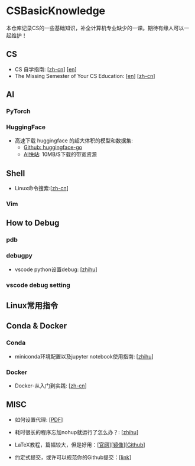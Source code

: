 # CSBasicKnowledge
本仓库记录CS的一些基础知识，补全计算机专业缺少的一课。期待有缘人可以一起维护！

## CS
- CS 自学指南: [[zh-cn](https://github.com/PKUFlyingPig/cs-self-learning)] [[en](https://github.com/PKUFlyingPig/Self-learning-Computer-Science)]
- The Missing Semester of Your CS Education: [[en](https://missing.csail.mit.edu/)] [[zh-cn](https://missing-semester-cn.github.io/)]

## AI
### PyTorch
### HuggingFace
- 高速下载 huggingface 的超大体积的模型和数据集:
  - [Github: huggingface-go](https://github.com/xieincz/huggingface-go)
  - [AI快站](https://aifasthub.com/): 10MB/S下载的带宽资源

## Shell

- Linux命令搜索:[[zh-cn](https://jaywcjlove.gitee.io/linux-command/)]

### Vim

## How to Debug
### pdb
### debugpy
- vscode python设置debug: [[zhihu](https://www.zhihu.com/question/35022733/answer/3178874019)]

### vscode debug setting

## Linux常用指令

## Conda & Docker
### Conda
- miniconda环境配置以及jupyter notebook使用指南: [[zhihu](https://zhuanlan.zhihu.com/p/449750184)]

### Docker
- Docker-从入门到实践: [[zh-cn](https://docker-practice.github.io/zh-cn/)]

  
## MISC
- 如何设置代理: [[PDF](./如何设置代理.pdf)]
- 耗时很长的程序忘加nohup就运行了怎么办？: [[zhihu](https://www.zhihu.com/question/586298694/answer/2991647868)]

- LaTeX教程，篇幅较大，但是好用：\[[官网](https://ctan.org/tex-archive/info/lshort/chinese)\]\[[镜像](http://mirrors.cqu.edu.cn/CTAN/info/lshort/chinese/lshort-zh-cn.pdf)\]\[[Github](https://github.com/CTeX-org/lshort-zh-cn)\]
- 约定式提交，或许可以规范你的Github提交：\[[link](https://www.conventionalcommits.org/zh-hans/v1.0.0/)\]

